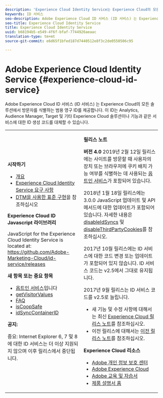 ```yaml
---
description: 'Experience Cloud Identity Service는 Experience Cloud의 모든 솔루션에서 방문자를 식별하는 범용 영구 ID를 제공합니다. '
keywords: ID 서비스
seo-description: Adobe Experience Cloud ID 서비스 (ID 서비스) 는 Experience Cloud의 모든 솔루션에서 방문자를 식별하는 범용 영구 ID를 제공합니다. 이 ID는 Analytics, Audience Manager, Target 및 기타 Experience Cloud 솔루션이나 기능과 같은 서비스에 대한 ID 생성 코드를 대체할 수 있습니다.
seo-title: Experience Cloud Identity Service
title: Experience Cloud Identity Service
uuid: b68194b5-e549-4f6f-bfaf-7744926aeaac
translation-type: tm+mt
source-git-commit: e6d65f1bfed187d7440512e8f3c2de0550506c95

---
```



# Adobe Experience Cloud Identity Service {#experience-cloud-id-service}

Adobe Experience Cloud ID 서비스 (ID 서비스) 는 Experience Cloud의 모든 솔루션에서 방문자를 식별하는 범용 영구 ID를 제공합니다. 이 ID는 Analytics, Audience Manager, Target 및 기타 Experience Cloud 솔루션이나 기능과 같은 서비스에 대한 ID 생성 코드를 대체할 수 있습니다.

<table id="table_5E612F746A704FE095B809A013EE977F" class="simpletable"> 
 <tbody> 
  <tr> 
   <td colname="col1"> <p> <b>시작하기</b> </p> <p> 
     <ul id="ul_D5EC6A54A03F4AB595B588116A7C1296"> 
      <li id="li_845F6DE25A1241439BCDCBC00459D7EB"> <a href="introduction/overview.md" format="dita" scope="local"> 개요 </a> </li> 
      <li id="li_47F399E1D4AF4F08BD647DF01A423BA7"> <a href="reference/requirements.md" format="dita" scope="local"> Experience Cloud Identity Service 요구 사항 </a> </li> 
      <li id="li_CBEEE79B45644F28A52B58DDF23DAD4F"> <a href="implementation-guides/standard.md#concept-89cd0199a9634fc48644f2d61e3d2445" format="dita" scope="local"> DTM을 사용한 표준 구현</a>을 참조하십시오  </li> 
     </ul> </p> <p><b>Experience Cloud ID Javascript 라이브러리</b> </p> <p>JavaScript for the Experience Cloud Identity Service is located at: <a href="https://github.com/Adobe-Marketing-Cloud/id-service/releases" format="https" scope="external"> https://github.com/Adobe-Marketing-Cloud/id-service/releases</a> </p> <p> <b>새 항목 또는 중요 항목</b> </p> <p> 
     <ul id="ul_B0A25B6827734D55BB1E20D12334AC21"> 
      <li id="li_A66924F4948F4A5ABA545A89A28A6F6A"><a href="implementation-guides/opt-in-service/optin-overview.md#concept-f9b5db0d27a245fbadd3e19162319360" format="dita" scope="local"> 옵트인 서비스</a>입니다 </li> 
      <li id="li_92D49CB788AD478EA74BCF5328CB9A14"> <a href="library/get-set/getvisitorvalues.md#reference-b8c9e17c170c4291829a792df46ce279" format="dita" scope="local"> getVisitorValues </a> </li> 
      <li id="li_9E512C6DD15C46C3ABD06ACD60D97E4A"> <a href="faq-intro/faq-intro.md" format="dita" scope="local"> FAQ </a> </li> 
      <li id="li_B28082F3D075413D89E5AFB718657E17"> <a href="library/function-vars/coopsafe.md#reference-7fbed36f38a048d1a5883c53d430ddf4" format="dita" scope="local"> isCoopSafe </a> </li> 
      <li id="li_7744A4898EA542B9BF009D2066810050"> <a href="library/function-vars/idsyncontainerid.md#reference-5cfbed2240fa4def90f535f017a36015" format="dita" scope="local"> idSyncContainerID </a> </li> 
     </ul> </p> 
    <draft-comment> 
     <p> <b>공지:</b> </p> 
     <p> <p>중요: Internet Explorer 6, 7 및 8에 대한 ID 서비스는 더 이상 지원되지 않으며 이후 릴리스에서 중단됩니다. </p> </p> 
    </draft-comment> </td> 
   <td colname="col2"> <p> <b>릴리스 노트</b> </p> <p><b>버전 4.0</b> 2019년 2월 12일 릴리스에는 사이트를 방문할 때 사용자의 장치 또는 브라우저에 쿠키 배치 가능 여부를 식별하는 데 사용되는 <a href="implementation-guides/opt-in-service/optin-overview.md#concept-f9b5db0d27a245fbadd3e19162319360" format="dita" scope="local">옵트인 서비스</a>가 포함되어 있습니다. </p> <p>2018년 1월 18일 릴리스에는 3.0.0 JavaScript 업데이트 및 API 메서드에 대한 업데이트가 포함되어 있습니다. 자세한 내용은 <a href="library/function-vars/disableidsync.md#reference-589d6b489ac64eddb5a7ff758945e414" format="dita" scope="local"> disableIdSyncs</a> 및 <a href="library/function-vars/disable-cookies.md#reference-2dd2d60d12f34f0b98bbb5606b3734cc" format="dita" scope="local"> disableThirdPartyCookies</a>를 참조하십시오. </p> 
    <draft-comment> 
     <p>2017년 10월 릴리스에는 ID 서비스에 대한 코드 변경 또는 업데이트가 포함되어 있지 않습니다. ID 서비스 코드는 v2.5에서 그대로 유지됩니다. </p> 
    </draft-comment> 
    <draft-comment> 
     <p> 2017년 9월 릴리스는 ID 서비스 코드를 v2.5로 늘립니다. </p> 
    </draft-comment> <p> 
     <ul id="ul_4F06F170F214492780C7D25A069F799F"> 
      <li id="li_45A7CD556FE44F4DAB035C736A058F36"> 새 기능 및 수정 사항에 대해서는 최신 <a href="https://marketing.adobe.com/resources/help/en_US/whatsnew/" format="https" scope="external">Experience Cloud 릴리스 노트</a>를 참조하십시오. </li> 
      <li id="li_10CC4FBFEFC947CA9AD15F52D9715257">이전 릴리스에 대해서는 <a href="https://marketing-stage.adobe.com/resources/help/en_US/whatsnew/c_legacy_releases.html" format="html" scope="external">이전 릴리스 노트</a>를 참조하십시오. </li> 
     </ul> </p> <p> <b>Experience Cloud 리소스</b> </p> <p> 
     <ul id="ul_E30EC96BDC624B5591F0470D430B7F41"> 
      <li id="li_F3A5CCFAE0F247CEB41A03CA8E03106B"> <a href="http://www.adobe.com/privacy.html" format="http" scope="external"> Adobe 개인 정보 보호 센터</a> </li> 
      <li id="li_A54C1EB170EA4B8FA6A81B90AB0C39DD"> <a href="http://www.adobe.com/marketing-cloud.html" scope="external" format="http"> Adobe Experience Cloud</a> </li> 
      <li id="li_1938F7044F544481A6CC0F45CC22B80A"> <a href="http://helpx.adobe.com/learning.html?promoid=KAUDK" scope="external" format="http"> Adobe 교육 및 자습서</a> </li> 
      <li id="li_C71459E0D1464C05B8B9387C43541F17"> <a href="https://marketing.adobe.com/resources/help/en_US/home/index.html" scope="external" format="https"> 제품 설명서 홈</a> </li> 
     </ul> </p> </td> 
  </tr> 
 </tbody> 
</table>

